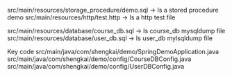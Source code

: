 src/main/resources/storage_procedure/demo.sql -> Is a stored procedure demo
src/main/resources/http/test.http             -> Is a http test file

src/main/resources/database/course_db.sql     -> Is course_db mysqldump file
src/main/resources/database/user_db.sql       -> Is user_db mylsqldump file

Key code
  src/main/java/com/shengkai/demo/SpringDemoApplication.java
  src/main/java/com/shengkai/demo/config/CourseDBConfig.java
  src/main/java/com/shengkai/demo/config/UserDBConfig.java
  
